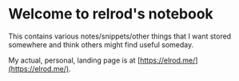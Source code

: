 # Welcome to relrod's notebook

This contains various notes/snippets/other things that I want stored somewhere
and think others might find useful someday.

My actual, personal, landing page is at [https://elrod.me/](https://elrod.me/).
